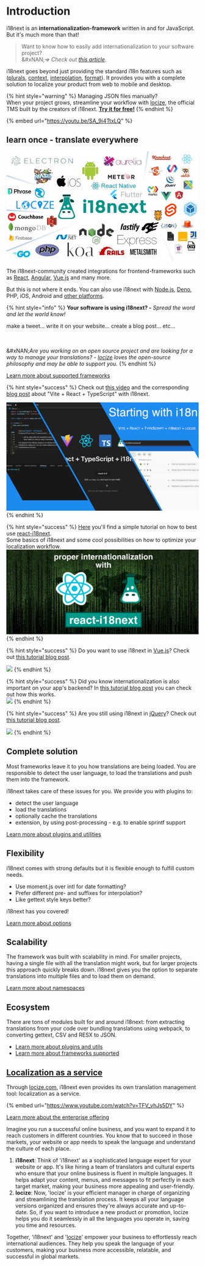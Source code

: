 # Introduction

i18next is an **internationalization-framework** written in and for JavaScript. But it's much more than that!

> Want to know how to easily add internationalization to your software project?\
> &#xNAN;_⇒ Check out_ [_this article_](https://www.locize.com/blog/how-to-easily-add-i18n-to-your-software)_._

i18next goes beyond just providing the standard i18n features such as ([plurals](translation-function/plurals.md), [context](translation-function/context.md), [interpolation](translation-function/interpolation.md), [format](translation-function/formatting.md)). It provides you with a complete solution to localize your product from web to mobile and desktop.

{% hint style="warning" %}
Managing JSON files manually?\
When your project grows, streamline your workflow with [locize](https://locize.com), the official TMS built by the creators of i18next. [**Try it for free!**](https://www.locize.com/i18next)
{% endhint %}

{% embed url="https://youtu.be/SA_9i4TtxLQ" %}

## learn once - translate everywhere

![](.gitbook/assets/i18next-ecosystem.jpg)

The i18next-community created integrations for frontend-frameworks such as [React](https://locize.com/blog/react-i18next/), [Angular](https://locize.com/blog/unleash-the-full-power-of-angular-i18next/), [Vue.js](https://locize.com/blog/i18next-vue/) and many more.

But this is not where it ends. You can also use i18next with [Node.js](https://locize.com/blog/how-does-server-side-internationalization-look-like/), [Deno](https://locize.com/blog/i18n-for-deno-with-i18next/), PHP, iOS, Android and [other platforms](overview/supported-frameworks.md).

{% hint style="info" %}
**Your software is using i18next? -** _Spread the word and let the world know!_

make a tweet... write it on your website... create a blog post... etc...

<img src=".gitbook/assets/speaker.jpg" alt="" data-size="original">\
\
&#xNAN;_&#x41;re you working on an open source project and are looking for a way to manage your translations? -_ [_locize_](https://locize.com) _loves the open-source philosophy and may be able to support you._
{% endhint %}

[Learn more about supported frameworks](overview/supported-frameworks.md)

{% hint style="success" %}
Check out [this video](https://youtu.be/37rcHVcQ6t0) and the corresponding [blog post](https://www.locize.com/blog/how-to-easily-add-i18n-to-your-software) about "Vite + React + TypeScript" with i18next.

[<img src=".gitbook/assets/title1.png" alt="" data-size="original">](https://youtu.be/37rcHVcQ6t0)
{% endhint %}

{% hint style="success" %}
[Here](https://locize.com/blog/react-i18next/) you'll find a simple tutorial on how to best use [react-i18next](https://react.i18next.com/).\
Some basics of i18next and some cool possibilities on how to optimize your localization workflow.[\
![](<.gitbook/assets/title width.jpg>)](https://locize.com/blog/react-i18next/)
{% endhint %}

{% hint style="success" %}
Do you want to use i18next in [Vue.js](https://github.com/locize/locize-i18next-vue-example)? Check out [this tutorial blog post](https://locize.com/blog/i18next-vue/).

[![](.gitbook/assets/i18next-vue.jpg)](https://locize.com/blog/i18next-vue/)
{% endhint %}

{% hint style="success" %}
Did you know internationalization is also important on your app's backend? In [this tutorial blog post](https://locize.com/blog/how-does-server-side-internationalization-look-like/) you can check out how this works.[\
](https://locize.com/blog/how-does-server-side-internationalization-look-like/)[![](.gitbook/assets/server_side_backend.jpg)](https://locize.com/blog/how-does-server-side-internationalization-look-like/)
{% endhint %}

{% hint style="success" %}
Are you still using i18next in [jQuery](https://github.com/i18next/jquery-i18next)? Check out [this tutorial blog post](https://www.locize.com/blog/jquery-i18next).

[![](.gitbook/assets/jquery-localization.jpg)](https://www.locize.com/blog/jquery-i18next)
{% endhint %}

## Complete solution

Most frameworks leave it to you how translations are being loaded. You are responsible to detect the user language, to load the translations and push them into the framework.

i18next takes care of these issues for you. We provide you with plugins to:

* detect the user language
* load the translations
* optionally cache the translations
* extension, by using post-processing - e.g. to enable sprintf support

[Learn more about plugins and utilities](overview/plugins-and-utils.md)

## Flexibility

i18next comes with strong defaults but it is flexible enough to fulfill custom needs.

* Use moment.js over intl for date formatting?
* Prefer different pre- and suffixes for interpolation?
* Like gettext style keys better?

i18next has you covered!

[Learn more about options](overview/configuration-options.md)

## Scalability

The framework was built with scalability in mind. For smaller projects, having a single file with all the translation might work, but for larger projects this approach quickly breaks down. i18next gives you the option to separate translations into multiple files and to load them on demand.

[Learn more about namespaces](principles/namespaces.md)

## Ecosystem

There are tons of modules built for and around i18next: from extracting translations from your code over bundling translations using webpack, to converting gettext, CSV and RESX to JSON.

* [Learn more about plugins and utils](overview/plugins-and-utils.md)
* [Learn more about frameworks supported](overview/supported-frameworks.md)

## [Localization as a service](https://locize.com)

Through [locize.com](http://locize.com/?utm_source=i18next_com\&utm_medium=gitbook), i18next even provides its own translation management tool: localization as a service.

{% embed url="https://www.youtube.com/watch?v=TFV_vhJs5DY" %}

[Learn more about the enterprise offering](overview/for-enterprises.md)

Imagine you run a successful online business, and you want to expand it to reach customers in different countries. You know that to succeed in those markets, your website or app needs to speak the language and understand the culture of each place.

1. **i18next**: Think of 'i18next' as a sophisticated language expert for your website or app. It's like hiring a team of translators and cultural experts who ensure that your online business is fluent in multiple languages. It helps adapt your content, menus, and messages to fit perfectly in each target market, making your business more appealing and user-friendly.
2. **locize**: Now, 'locize' is your efficient manager in charge of organizing and streamlining the translation process. It keeps all your language versions organized and ensures they're always accurate and up-to-date. So, if you want to introduce a new product or promotion, locize helps you do it seamlessly in all the languages you operate in, saving you time and resources.

Together, 'i18next' and '[locize](https://locize.com)' empower your business to effortlessly reach international audiences. They help you speak the language of your customers, making your business more accessible, relatable, and successful in global markets.
